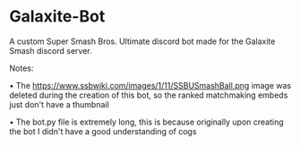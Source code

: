 # Galaxite-Bot

A custom Super Smash Bros. Ultimate discord bot made for the Galaxite Smash discord server. 

Notes:

• The https://www.ssbwiki.com/images/1/11/SSBUSmashBall.png image was deleted during the creation of this bot, so the ranked matchmaking embeds just don't have a thumbnail

• The bot.py file is extremely long, this is because originally upon creating the bot I didn't have a good understanding of cogs
